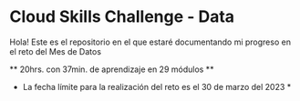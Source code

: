# Cloud Skills Challenge - Data
Hola! Este es el repositorio en el que estaré documentando mi progreso en el reto del Mes de Datos

** 20hrs. con 37min. de aprendizaje en 29 módulos **

* La fecha límite para la realización del reto es el 30 de marzo del 2023 *

